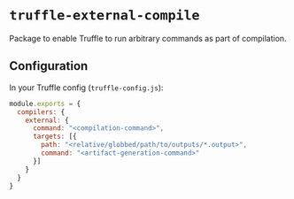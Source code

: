# `truffle-external-compile`

Package to enable Truffle to run arbitrary commands as part of compilation.

## Configuration

In your Truffle config (`truffle-config.js`):

```javascript
module.exports = {
  compilers: {
    external: {
      command: "<compilation-command>",
      targets: [{
        path: "<relative/globbed/path/to/outputs/*.output>",
        command: "<artifact-generation-command>"
      }]
    }
  }
}
```
